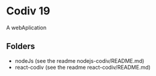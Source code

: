 # Codiv 19
A webAplication

## Folders

- nodeJs (see the readme nodejs-codiv/README.md)
- react-codiv (see the readme react-codiv/README.md)

